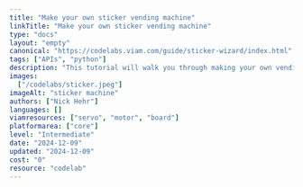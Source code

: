 ```yaml
---
title: "Make your own sticker vending machine"
linkTitle: "Make your own sticker vending machine"
type: "docs"
layout: "empty"
canonical: "https://codelabs.viam.com/guide/sticker-wizard/index.html"
tags: ["APIs", "python"]
description: "This tutorial will walk you through making your own vending machine from scratch, along with a web application that allows you to operate your machine from any device."
images:
  ["/codelabs/sticker.jpeg"]
imageAlt: "sticker machine"
authors: ["Nick Hehr"]
languages: []
viamresources: ["servo", "motor", "board"]
platformarea: ["core"]
level: "Intermediate"
date: "2024-12-09"
updated: "2024-12-09"
cost: "0"
resource: "codelab"
---
```

